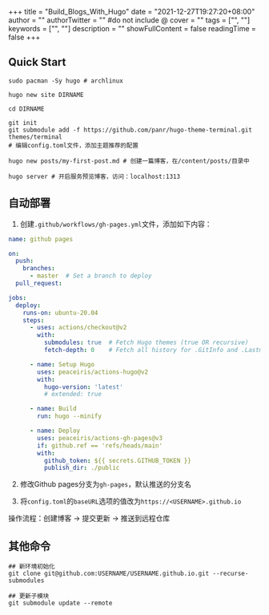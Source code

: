 +++
title = "Build_Blogs_With_Hugo"
date = "2021-12-27T19:27:20+08:00"
author = ""
authorTwitter = "" #do not include @
cover = ""
tags = ["", ""]
keywords = ["", ""]
description = ""
showFullContent = false
readingTime = false
+++

## Quick Start

```shell
sudo pacman -Sy hugo # archlinux

hugo new site DIRNAME

cd DIRNAME

git init
git submodule add -f https://github.com/panr/hugo-theme-terminal.git themes/terminal
# 编辑config.toml文件，添加主题推荐的配置

hugo new posts/my-first-post.md # 创建一篇博客，在/content/posts/目录中

hugo server # 开启服务预览博客，访问：localhost:1313
```

## 自动部署

1. 创建`.github/workflows/gh-pages.yml`文件，添加如下内容：

```yaml
name: github pages

on:
  push:
    branches:
      - master  # Set a branch to deploy
  pull_request:

jobs:
  deploy:
    runs-on: ubuntu-20.04
    steps:
      - uses: actions/checkout@v2
        with:
          submodules: true  # Fetch Hugo themes (true OR recursive)
          fetch-depth: 0    # Fetch all history for .GitInfo and .Lastmod

      - name: Setup Hugo
        uses: peaceiris/actions-hugo@v2
        with:
          hugo-version: 'latest'
          # extended: true

      - name: Build
        run: hugo --minify

      - name: Deploy
        uses: peaceiris/actions-gh-pages@v3
        if: github.ref == 'refs/heads/main'
        with:
          github_token: ${{ secrets.GITHUB_TOKEN }}
          publish_dir: ./public
```

2. 修改Github pages分支为`gh-pages`，默认推送的分支名

3. 将`config.toml`的`baseURL`选项的值改为`https://<USERNAME>.github.io`

操作流程：创建博客 -> 提交更新 -> 推送到远程仓库

## 其他命令

```shell
## 新环境初始化
git clone git@github.com:USERNAME/USERNAME.github.io.git --recurse-submodules

## 更新子模块
git submodule update --remote
```
